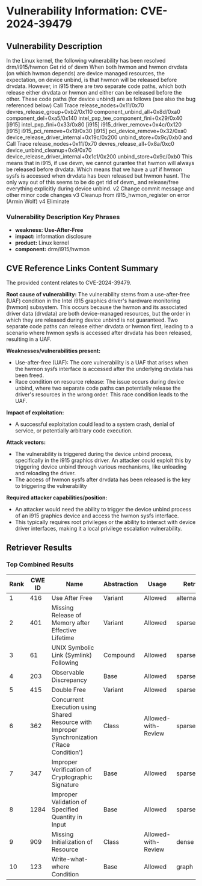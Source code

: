 # Vulnerability Information: CVE-2024-39479

## Vulnerability Description
In the Linux kernel, the following vulnerability has been resolved drm/i915/hwmon Get rid of devm When both hwmon and hwmon drvdata (on which hwmon depends) are device managed resources, the expectation, on device unbind, is that hwmon will be released before drvdata. However, in i915 there are two separate code paths, which both release either drvdata or hwmon and either can be released before the other. These code paths (for device unbind) are as follows (see also the bug referenced below) Call Trace release_nodes+0x11/0x70 devres_release_group+0xb2/0x110 component_unbind_all+0x8d/0xa0 component_del+0xa5/0x140 intel_pxp_tee_component_fini+0x29/0x40 [i915] intel_pxp_fini+0x33/0x80 [i915] i915_driver_remove+0x4c/0x120 [i915] i915_pci_remove+0x19/0x30 [i915] pci_device_remove+0x32/0xa0 device_release_driver_internal+0x19c/0x200 unbind_store+0x9c/0xb0 and Call Trace release_nodes+0x11/0x70 devres_release_all+0x8a/0xc0 device_unbind_cleanup+0x9/0x70 device_release_driver_internal+0x1c1/0x200 unbind_store+0x9c/0xb0 This means that in i915, if use devm, we cannot gurantee that hwmon will always be released before drvdata. Which means that we have a uaf if hwmon sysfs is accessed when drvdata has been released but hwmon hasnt. The only way out of this seems to be do get rid of devm_ and release/free everything explicitly during device unbind. v2 Change commit message and other minor code changes v3 Cleanup from i915_hwmon_register on error (Armin Wolf) v4 Eliminate

### Vulnerability Description Key Phrases
- **weakness:** **Use-After-Free**
- **impact:** information disclosure
- **product:** Linux kernel
- **component:** drm/i915/hwmon

## CVE Reference Links Content Summary
The provided content relates to CVE-2024-39479.

**Root cause of vulnerability:**
The vulnerability stems from a use-after-free (UAF) condition in the Intel i915 graphics driver's hardware monitoring (hwmon) subsystem. This occurs because the hwmon and its associated driver data (drvdata) are both device-managed resources, but the order in which they are released during device unbind is not guaranteed. Two separate code paths can release either drvdata or hwmon first, leading to a scenario where hwmon sysfs is accessed after drvdata has been released, resulting in a UAF.

**Weaknesses/vulnerabilities present:**
- Use-after-free (UAF): The core vulnerability is a UAF that arises when the hwmon sysfs interface is accessed after the underlying drvdata has been freed.
- Race condition on resource release: The issue occurs during device unbind, where two separate code paths can potentially release the driver's resources in the wrong order. This race condition leads to the UAF.

**Impact of exploitation:**
- A successful exploitation could lead to a system crash, denial of service, or potentially arbitrary code execution.

**Attack vectors:**
- The vulnerability is triggered during the device unbind process, specifically in the i915 graphics driver. An attacker could exploit this by triggering device unbind through various mechanisms, like unloading and reloading the driver.
- The access of hwmon sysfs after drvdata has been released is the key to triggering the vulnerability

**Required attacker capabilities/position:**
- An attacker would need the ability to trigger the device unbind process of an i915 graphics device and access the hwmon sysfs interface.
- This typically requires root privileges or the ability to interact with device driver interfaces, making it a local privilege escalation vulnerability.

## Retriever Results

### Top Combined Results

| Rank | CWE ID | Name | Abstraction | Usage  | Retrievers | Individual Scores |
|------|--------|------|-------------|-------|------------|-------------------|
| 1 | 416 | Use After Free | Variant | Allowed | alternate_terms | 1.000 |
| 2 | 401 | Missing Release of Memory after Effective Lifetime | Variant | Allowed | sparse | 0.680 |
| 3 | 61 | UNIX Symbolic Link (Symlink) Following | Compound | Allowed | sparse | 0.665 |
| 4 | 203 | Observable Discrepancy | Base | Allowed | sparse | 0.663 |
| 5 | 415 | Double Free | Variant | Allowed | sparse | 0.660 |
| 6 | 362 | Concurrent Execution using Shared Resource with Improper Synchronization ('Race Condition') | Class | Allowed-with-Review | sparse | 0.652 |
| 7 | 347 | Improper Verification of Cryptographic Signature | Base | Allowed | sparse | 0.652 |
| 8 | 1284 | Improper Validation of Specified Quantity in Input | Base | Allowed | sparse | 0.646 |
| 9 | 909 | Missing Initialization of Resource | Class | Allowed-with-Review | dense | 0.478 |
| 10 | 123 | Write-what-where Condition | Base | Allowed | graph | 0.003 |


